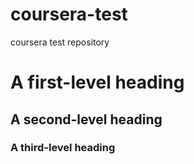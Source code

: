 # coursera-test
coursera test repository

# A first-level heading
## A second-level heading
### A third-level heading
